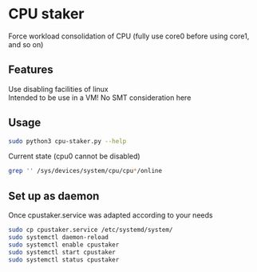 # CPU staker

Force workload consolidation of CPU (fully use core0 before using core1, and so on)

## Features

Use disabling facilities of linux  
Intended to be use in a VM! No SMT consideration here

## Usage

```bash
sudo python3 cpu-staker.py --help
```

Current state (cpu0 cannot be disabled)
```bash
grep '' /sys/devices/system/cpu/cpu*/online
```

## Set up as daemon

Once cpustaker.service was adapted according to your needs
```bash
sudo cp cpustaker.service /etc/systemd/system/
sudo systemctl daemon-reload
sudo systemctl enable cpustaker
sudo systemctl start cpustaker
sudo systemctl status cpustaker
```

